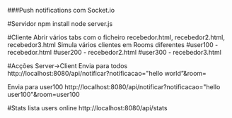 ###Push notifications com Socket.io

#Servidor
npm install
node server.js

#Cliente
Abrir vários tabs com o ficheiro recebedor.html, recebedor2.html, recebedor3.html 
Simula vários clientes em Rooms diferentes
	#user100 - recebedor.html
	#user200 - recebedor2.html
	#user300 - recebedor3.html 

#Acções Server->Client
Envia para todos
http://localhost:8080/api/notificar?notificacao="hello world”&room=

Envia para user100
http://localhost:8080/api/notificar?notificacao="hello user100"&room=user100

#Stats lista users online
http://localhost:8080/api/stats